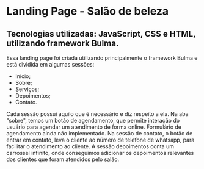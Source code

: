 # Landing Page - Salão de beleza

## Tecnologias utilizadas: JavaScript, CSS e HTML, utilizando framework Bulma.

Essa landing page foi criada utilizando principalmente o framework Bulma e está dividida em algumas sessões:

- Início;
- Sobre;
- Serviços;
- Depoimentos;
- Contato.

Cada sessão possui aquilo que é necessário e diz respeito a ela. Na aba "sobre", temos um botão de agendamento, que permite interação do usuário para agendar um atendimento de forma online.
Formulário de agendamento ainda não implementado.
Na sessão de contato, o botão de entrar em contato, leva o cliente ao número de telefone de whatsapp, para facilitar o atendimento ao cliente.
A sessão depoimentos conta um carrossel infinito, onde conseguimos adicionar os depoimentos relevantes dos clientes que foram atendidos pelo salão.
